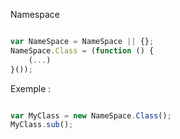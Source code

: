 Namespace

```javascript

var NameSpace = NameSpace || {};
NameSpace.Class = (function () {
    (...)
}());

```
Exemple :

```javascript

var MyClass = new NameSpace.Class();
MyClass.sub();

```